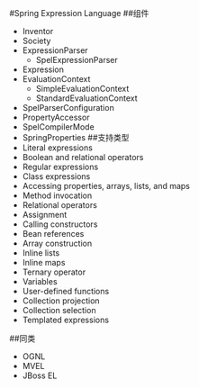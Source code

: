 #Spring Expression Language
##组件
- Inventor 
- Society 
- ExpressionParser 
    - SpelExpressionParser
- Expression 
- EvaluationContext
    - SimpleEvaluationContext
    - StandardEvaluationContext
- SpelParserConfiguration
- PropertyAccessor 
- SpelCompilerMode 
- SpringProperties
##支持类型
- Literal expressions
- Boolean and relational operators
- Regular expressions
- Class expressions
- Accessing properties, arrays, lists, and maps
- Method invocation
- Relational operators
- Assignment
- Calling constructors
- Bean references
- Array construction
- Inline lists
- Inline maps
- Ternary operator
- Variables
- User-defined functions
- Collection projection
- Collection selection
- Templated expressions

##同类
- OGNL
- MVEL
- JBoss EL